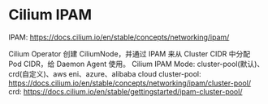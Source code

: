 

# Cilium IPAM
IPAM: https://docs.cilium.io/en/stable/concepts/networking/ipam/

Cilium Operator 创建 CiliumNode，并通过 IPAM 来从 Cluster CIDR 中分配 Pod CIDR，给 Daemon Agent 使用。
Cilium IPAM Mode: cluster-pool(默认)、crd(自定义)、aws eni、azure、alibaba cloud
cluster-pool: https://docs.cilium.io/en/stable/concepts/networking/ipam/cluster-pool/
crd: https://docs.cilium.io/en/stable/gettingstarted/ipam-cluster-pool/
